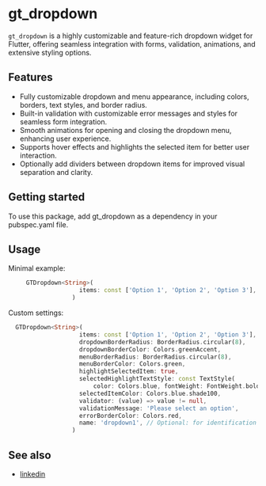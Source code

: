 # gt_dropdown

`gt_dropdown` is a highly customizable and feature-rich dropdown widget for Flutter, offering seamless integration with forms, validation, animations, and extensive styling options.

## Features

 - Fully customizable dropdown and menu appearance, including colors, borders, text styles, and border radius.
 - Built-in validation with customizable error messages and styles for seamless form integration.
 - Smooth animations for opening and closing the dropdown menu, enhancing user experience.
 - Supports hover effects and highlights the selected item for better user interaction.
 - Optionally add dividers between dropdown items for improved visual separation and clarity.

## Getting started

To use this package, add gt_dropdown as a dependency in your pubspec.yaml file.

## Usage

Minimal example:

```dart
     GTDropdown<String>(
                    items: const ['Option 1', 'Option 2', 'Option 3'],
                  )
```

Custom settings:

```dart
  GTDropdown<String>(
                    items: const ['Option 1', 'Option 2', 'Option 3'],
                    dropdownBorderRadius: BorderRadius.circular(8),
                    dropdownBorderColor: Colors.greenAccent,
                    menuBorderRadius: BorderRadius.circular(8),
                    menuBorderColor: Colors.green,
                    highlightSelectedItem: true,
                    selectedHighlightTextStyle: const TextStyle(
                        color: Colors.blue, fontWeight: FontWeight.bold),
                    selectedItemColor: Colors.blue.shade100,
                    validator: (value) => value != null,
                    validationMessage: 'Please select an option',
                    errorBorderColor: Colors.red,
                    name: 'dropdown1', // Optional: for identification
                  )
```

## See also

 - [linkedin](https://www.linkedin.com/in/gauravtechnical24/)
